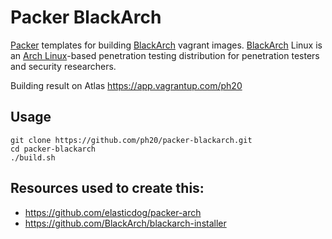 Packer BlackArch
===========
[Packer](https://www.packer.io) templates for building [BlackArch](https://blackarch.org/) vagrant images.
[BlackArch](https://blackarch.org/) Linux is an [Arch Linux](https://www.archlinux.org/)-based penetration testing distribution for penetration testers and security researchers.

Building result on Atlas https://app.vagrantup.com/ph20

Usage
-----
```
git clone https://github.com/ph20/packer-blackarch.git
cd packer-blackarch
./build.sh
```

Resources used to create this:
-----------------------------
- https://github.com/elasticdog/packer-arch
- https://github.com/BlackArch/blackarch-installer
